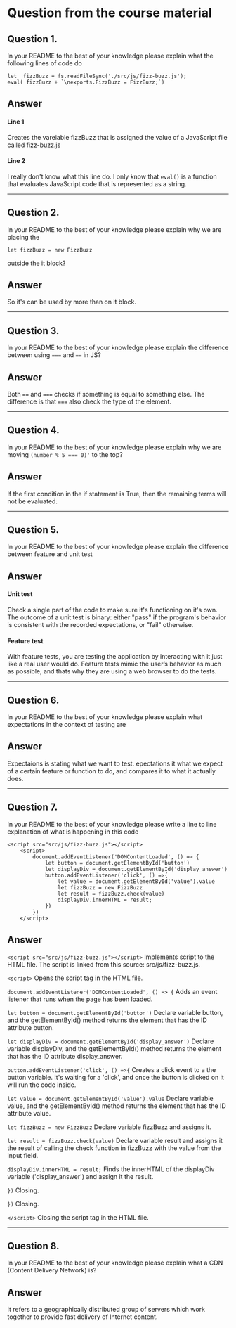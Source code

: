 # Question from the course material

## Question 1. 
In your README to the best of your knowledge please explain what the following lines of code do

```
let  fizzBuzz = fs.readFileSync('./src/js/fizz-buzz.js');
eval( fizzBuzz + `\nexports.FizzBuzz = FizzBuzz;`)
```

## Answer
#### Line 1
Creates the vareiable fizzBuzz that is assigned the value of a JavaScript file called fizz-buzz.js

#### Line 2
I really don't know what this line do. I only know that `eval()` is a function that evaluates JavaScript code that is represented as a string.

________________
## Question 2. 
In your README to the best of your knowledge please explain why we are placing the

```
let fizzBuzz = new FizzBuzz
```

outside the it block?

## Answer
So it's can be used by more than on it block.

________________
## Question 3. 
In your README to the best of your knowledge please explain the difference between using `===` and `==` in JS?

## Answer
Both `==` and `===` checks if something is equal to something else. The difference is that `===` also check the type of the element.

________________
## Question 4. 
In your README to the best of your knowledge please explain why we are moving `(number % 5 === 0)'` to the top?

## Answer
If the first condition in the if statement is True, then the remaining terms will not be evaluated.
________________
## Question 5. 
In your README to the best of your knowledge please explain the difference between feature and unit test

## Answer
#### Unit test
Check a single part of the code to make sure it's functioning on it's own.
The outcome of a unit test is binary: either "pass" if the program's behavior is consistent with the recorded expectations, or "fail" otherwise.

#### Feature test
With feature tests, you are testing the application by interacting with it just like a real user would do. 
Feature tests mimic the user’s behavior as much as possible, and thats why they are using a web browser to do the tests.

________________
## Question 6. 
In your README to the best of your knowledge please explain what expectations in the context of testing are

## Answer
Expectaions is stating what we want to test. epectations it what we expect of a certain feature or function to do, and compares it to what it actually does.
________________
## Question 7. 
In your README to the best of your knowledge please write a line to line explanation of what is happening in this code

```
<script src="src/js/fizz-buzz.js"></script>
    <script>
        document.addEventListener('DOMContentLoaded', () => {
            let button = document.getElementById('button')
            let displayDiv = document.getElementById('display_answer')
            button.addEventListener('click', () =>{
                let value = document.getElementById('value').value
                let fizzBuzz = new FizzBuzz
                let result = fizzBuzz.check(value)
                displayDiv.innerHTML = result;
            })
        })
    </script>
```
## Answer
`<script src="src/js/fizz-buzz.js"></script>`
Implements script to the HTML file. The script is linked from this source: src/js/fizz-buzz.js.

`<script>`
Opens the script tag in the HTML file.

`document.addEventListener('DOMContentLoaded', () => {`
Adds an event listener that runs when the page has been loaded.

`let button = document.getElementById('button')`
Declare variable button, and the getElementById() method returns the element that has the ID attribute button.

`let displayDiv = document.getElementById('display_answer')`
Declare variable displayDiv, and the getElementById() method returns the element that has the ID attribute display_answer.

`button.addEventListener('click', () =>{`
Creates a click event to a the button variable. It's waiting for a 'click', and once the button is clicked on it will run the code inside.

`let value = document.getElementById('value').value`
Declare variable value, and the getElementById() method returns the element that has the ID attribute value.

`let fizzBuzz = new FizzBuzz`
Declare variable fizzBuzz and assigns it.

`let result = fizzBuzz.check(value)`
Declare variable result and assigns it the result of calling the check function in fizzBuzz with the value from the input field.

`displayDiv.innerHTML = result;`
Finds the innerHTML of the displayDiv variable ('display_answer') and assign it the result.

`})`
Closing.

`})`
Closing.

`</script>`
Closing the script tag in the HTML file.
________________
## Question 8. 
In your README to the best of your knowledge please explain what a CDN (Content Delivery Network) is?

## Answer
It refers to a geographically distributed group of servers which work together to provide fast delivery of Internet content.